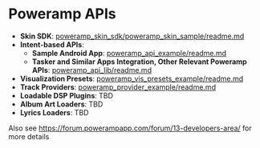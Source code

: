 Poweramp APIs
===========

* **Skin SDK**: [poweramp_skin_sdk/poweramp_skin_sample/readme.md](poweramp_skin_sdk/poweramp_skin_sample/readme.md)
* **Intent-based APIs**:
  * **Sample Android App**: [poweramp_api_example/readme.md](poweramp_api_example/readme.md)
  * **Tasker and Similar Apps Integration, Other Relevant Poweramp APIs**: [poweramp_api_lib/readme.md](poweramp_api_lib/readme.md)
* **Visualization Presets**: [poweramp_vis_presets_example/readme.md](poweramp_vis_presets_example/readme.md)
* **Track Providers**: [poweramp_provider_example/readme.md](poweramp_provider_example/readme.md)
* **Loadable DSP Plugins**: TBD
* **Album Art Loaders**: TBD
* **Lyrics Loaders**: TBD

Also see https://forum.powerampapp.com/forum/13-developers-area/ for more details


